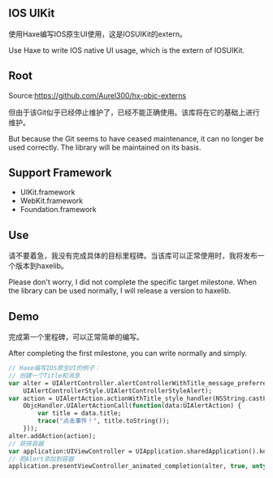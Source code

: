 ## IOS UIKit

使用Haxe编写IOS原生UI使用，这是IOSUIKit的extern。

Use Haxe to write IOS native UI usage, which is the extern of IOSUIKit.

## Root

Source:https://github.com/Aurel300/hx-objc-externs

但由于该Git似乎已经停止维护了，已经不能正确使用。该库将在它的基础上进行维护。

But because the Git seems to have ceased maintenance, it can no longer be used correctly. The library will be maintained on its basis.

## Support Framework
- UIKit.framework
- WebKit.framework
- Foundation.framework

## Use

请不要着急，我没有完成具体的目标里程碑。当该库可以正常使用时，我将发布一个版本到haxelib。

Please don't worry, I did not complete the specific target milestone. When the library can be used normally, I will release a version to haxelib.

## Demo

完成第一个里程碑，可以正常简单的编写。

After completing the first milestone, you can write normally and simply.
```haxe
// Haxe编写IOS原生UI的例子：
// 创建一个Title和消息
var alter = UIAlertController.alertControllerWithTitle_message_preferredStyle(NSString.castFromString("title"), NSString.castFromString("msg"),
    UIAlertControllerStyle.UIAlertControllerStyleAlert);
var action = UIAlertAction.actionWithTitle_style_handler(NSString.castFromString("ok"), UIAlertActionStyle.UIAlertActionStyleDefault,
    ObjcHandler.UIAlertActionCall(function(data:UIAlertAction) {
        var title = data.title;
        trace("点击事件！", title.toString());
    }));
alter.addAction(action);
// 获得容器
var application:UIViewController = UIApplication.sharedApplication().keyWindow.rootViewController;
// 把Alert添加到容器
application.presentViewController_animated_completion(alter, true, untyped nil);
```